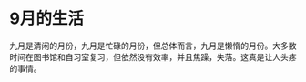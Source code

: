 # 9月的生活
九月是清闲的月份，九月是忙碌的月份，但总体而言，九月是懒惰的月份。大多数时间在图书馆和自习室复习，但依然没有效率，并且焦躁，失落。这真是让人头疼的事情。

<!--stackedit_data:
eyJoaXN0b3J5IjpbLTYwNjkwODc2XX0=
-->